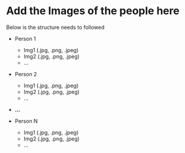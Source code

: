 # Add the Images of the people here

Below is the structure needs to followed

- Person 1
  - Img1 (.jpg, .png, .jpeg)
  - Img2 (.jpg, .png, .jpeg)
  - ...
- Person 2
  - Img1 (.jpg, .png, .jpeg)
  - Img2 (.jpg, .png, .jpeg)
  - ...

- **...**
- Person N
  - Img1 (.jpg, .png, .jpeg)
  - Img2 (.jpg, .png, .jpeg)
  - ...
